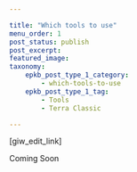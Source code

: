```yaml
---

title: "Which tools to use"
menu_order: 1
post_status: publish
post_excerpt: 
featured_image: 
taxonomy:
    epkb_post_type_1_category:
        - which-tools-to-use
    epkb_post_type_1_tag:
        - Tools
        - Terra Classic

---
```

<p>[giw_edit_link]</p>

 Coming Soon
